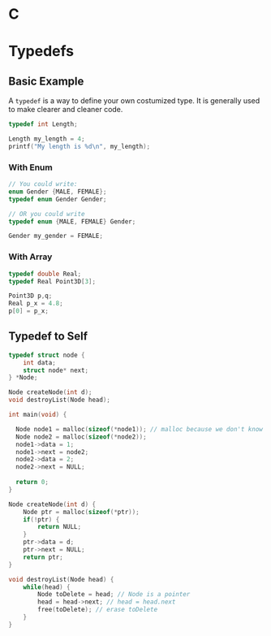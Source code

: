 # C
# Typedefs

## Basic Example

A ```typedef``` is a way to define your own costumized type. It is generally used to make clearer and cleaner code.

```cpp
typedef int Length;
```
```cpp
Length my_length = 4;
printf("My length is %d\n", my_length);
```

### With Enum

```cpp
// You could write:
enum Gender {MALE, FEMALE};
typedef enum Gender Gender;

// OR you could write
typedef enum {MALE, FEMALE} Gender;
```
```cpp
Gender my_gender = FEMALE;
```

### With Array
```cpp
typedef double Real;
typedef Real Point3D[3];
```
```cpp
Point3D p,q;
Real p_x = 4.8;
p[0] = p_x;
```

## Typedef to Self

```cpp
typedef struct node {
	int data;
	struct node* next;
} *Node;
```

```cpp
Node createNode(int d);
void destroyList(Node head);

int main(void) {

  Node node1 = malloc(sizeof(*node1)); // malloc because we don't know the length of NodeList
  Node node2 = malloc(sizeof(*node2));
  node1->data = 1;
  node1->next = node2;
  node2->data = 2;
  node2->next = NULL;
  
  return 0;
}
```
```cpp
Node createNode(int d) {
	Node ptr = malloc(sizeof(*ptr));
	if(!ptr) {
		return NULL;
	}
	ptr->data = d;
	ptr->next = NULL;
	return ptr;
}

void destroyList(Node head) {
	while(head) {
		Node toDelete = head; // Node is a pointer
		head = head->next; // head = head.next
		free(toDelete); // erase toDelete
	}
}
```